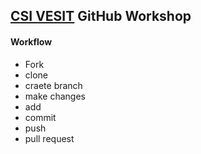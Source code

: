## [CSI VESIT](https://www.csivesit.org/) GitHub Workshop

#### Workflow

- Fork
- clone
- craete branch
- make changes
- add
- commit
- push
- pull request

